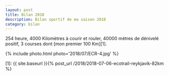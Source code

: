 ```yaml
---
layout: post
title: Bilan 2018
description: Bilan sportif de ma saison 2018
category: bilan
---
```


254 heure, 4000 Kilomètres à courir et rouler, 40000 mètres de dénivelé
positif, 3 courses dont [mon premier 100 Km][1].

{% include photo.html photo='2018/07/ECR-4.jpg' %}

[1]: {{ site.baseurl }}{% post_url /2018/2018-07-06-ecotrail-reykjavik-82km %}

<!--
vim:spell spelllang=fr
-->

